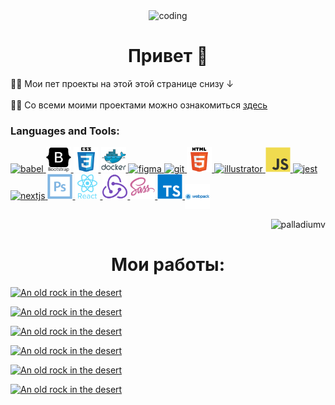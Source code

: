 <div align='center'>
<img alt="coding" width="500" height="300" 
 src="https://i.pinimg.com/originals/e4/26/70/e426702edf874b181aced1e2fa5c6cde.gif">

</div>

<h1 align="center">Привет 👋</h1>

<span> 👨‍💻 Мои пет проекты на этой этой странице снизу ↓ </span> <br/> <br/>
<span> 👨‍💻 Со всеми моими проектами можно ознакомиться [здесь](https://github.com/PalladiUmV?tab=repositories)</span> 


<h3> Languages and Tools: </h3>

<p> <a href="https://babeljs.io/" target="_blank" rel="noreferrer"> <img src="https://www.vectorlogo.zone/logos/babeljs/babeljs-icon.svg" alt="babel" width="40" height="40"/> </a> <a href="https://getbootstrap.com" target="_blank" rel="noreferrer"> <img src="https://raw.githubusercontent.com/devicons/devicon/master/icons/bootstrap/bootstrap-plain-wordmark.svg" alt="bootstrap" width="40" height="40"/> </a> <a href="https://www.w3schools.com/css/" target="_blank" rel="noreferrer"> <img src="https://raw.githubusercontent.com/devicons/devicon/master/icons/css3/css3-original-wordmark.svg" alt="css3" width="40" height="40"/> </a> <a href="https://www.docker.com/" target="_blank" rel="noreferrer"> <img src="https://raw.githubusercontent.com/devicons/devicon/master/icons/docker/docker-original-wordmark.svg" alt="docker" width="40" height="40"/> </a> <a href="https://www.figma.com/" target="_blank" rel="noreferrer"> <img src="https://www.vectorlogo.zone/logos/figma/figma-icon.svg" alt="figma" width="40" height="40"/> </a> <a href="https://git-scm.com/" target="_blank" rel="noreferrer"> <img src="https://www.vectorlogo.zone/logos/git-scm/git-scm-icon.svg" alt="git" width="40" height="40"/> </a> <a href="https://www.w3.org/html/" target="_blank" rel="noreferrer"> <img src="https://raw.githubusercontent.com/devicons/devicon/master/icons/html5/html5-original-wordmark.svg" alt="html5" width="40" height="40"/> </a> <a href="https://www.adobe.com/in/products/illustrator.html" target="_blank" rel="noreferrer"> <img src="https://www.vectorlogo.zone/logos/adobe_illustrator/adobe_illustrator-icon.svg" alt="illustrator" width="40" height="40"/> </a> <a href="https://developer.mozilla.org/en-US/docs/Web/JavaScript" target="_blank" rel="noreferrer"> <img src="https://raw.githubusercontent.com/devicons/devicon/master/icons/javascript/javascript-original.svg" alt="javascript" width="40" height="40"/> </a> <a href="https://jestjs.io" target="_blank" rel="noreferrer"> <img src="https://www.vectorlogo.zone/logos/jestjsio/jestjsio-icon.svg" alt="jest" width="40" height="40"/> </a> <a href="https://nextjs.org/" target="_blank" rel="noreferrer"> <img src="https://cdn.worldvectorlogo.com/logos/nextjs-2.svg" alt="nextjs" width="40" height="40"/> </a> <a href="https://www.photoshop.com/en" target="_blank" rel="noreferrer">
<img src="https://raw.githubusercontent.com/devicons/devicon/master/icons/photoshop/photoshop-line.svg" alt="photoshop" width="40" height="40"/> </a> <a href="https://reactjs.org/" target="_blank" rel="noreferrer"> <img src="https://raw.githubusercontent.com/devicons/devicon/master/icons/react/react-original-wordmark.svg" alt="react" width="40" height="40"/> </a> <a href="https://redux.js.org" target="_blank" rel="noreferrer"> 
<img src="https://raw.githubusercontent.com/devicons/devicon/master/icons/redux/redux-original.svg" alt="redux" width="40" height="40"/> </a> <a href="https://sass-lang.com" target="_blank" rel="noreferrer"> <img src="https://raw.githubusercontent.com/devicons/devicon/master/icons/sass/sass-original.svg" alt="sass" width="40" height="40"/> </a> <a href="https://www.typescriptlang.org/" target="_blank" rel="noreferrer"> <img src="https://raw.githubusercontent.com/devicons/devicon/master/icons/typescript/typescript-original.svg" alt="typescript" width="40" height="40"/> </a> <a href="https://webpack.js.org" target="_blank" rel="noreferrer">  
<img align="center" src="https://raw.githubusercontent.com/devicons/devicon/d00d0969292a6569d45b06d3f350f463a0107b0d/icons/webpack/webpack-original-wordmark.svg" alt="webpack" width="40" height="40"/> </a> </p>


 

<p align="right">
<img align="center" width="500" height="250" src="https://github-readme-stats.vercel.app/api/top-langs?username=palladiumv&theme=dark&border_color=eb3bce&show_icons=true&locale=en&layout=compact" alt="palladiumv"/>
</p>



<h1 align="center"> Мои работы: </h1>

[![An old rock in the desert](https://ibb.co/cgSrkhW "createX")](https://palladiumv.github.io/createx)

[![An old rock in the desert](https://i.ibb.co/Ln0019S/spotify.png "spotify jobs")](https://palladiumv.github.io/Spotify-Jobs/)

[![An old rock in the desert](https://i.ibb.co/1z1sDYk/bookstore.png "book store")](https://palladiumv.github.io/reStore/)

[![An old rock in the desert](https://i.ibb.co/0Bzc2LL/weather.png "weather app")](https://palladiumv.github.io/weather-app/)

[![An old rock in the desert](https://i.ibb.co/1JGWm3L/star-wars.png "star wars")](https://palladiumv.github.io/starWarsDB/)

[![An old rock in the desert](https://i.ibb.co/3rPXRnX/flaby.png "flaby landing page")](https://palladiumv.github.io/Flaby/)
